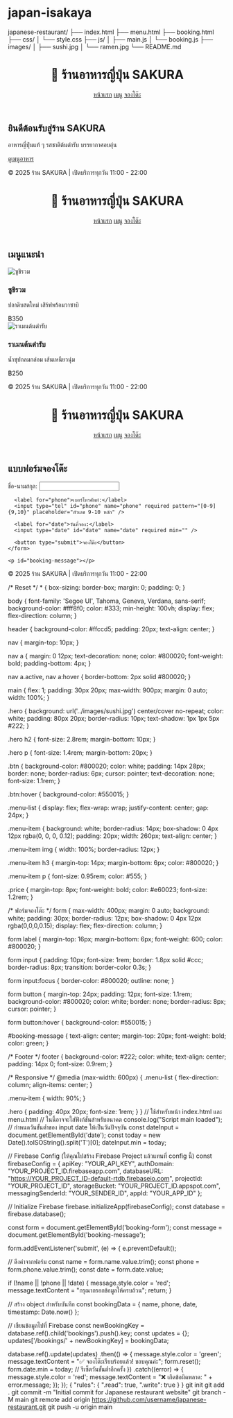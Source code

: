 # japan-isakaya
japanese-restaurant/
├── index.html
├── menu.html
├── booking.html
├── css/
│   └── style.css
├── js/
│   ├── main.js
│   └── booking.js
├── images/
│   ├── sushi.jpg
│   └── ramen.jpg
└── README.md
<!DOCTYPE html>
<html lang="th">
<head>
  <meta charset="UTF-8" />
  <meta name="viewport" content="width=device-width, initial-scale=1" />
  <title>ร้านอาหารญี่ปุ่น SAKURA</title>
  <link rel="stylesheet" href="css/style.css" />
</head>
<body>
  <header>
    <h1>🍣 ร้านอาหารญี่ปุ่น SAKURA</h1>
    <nav>
      <a href="index.html" class="active">หน้าแรก</a>
      <a href="menu.html">เมนู</a>
      <a href="booking.html">จองโต๊ะ</a>
    </nav>
  </header>

  <main>
    <section class="hero">
      <h2>ยินดีต้อนรับสู่ร้าน SAKURA</h2>
      <p>อาหารญี่ปุ่นแท้ ๆ รสชาติต้นตำรับ บรรยากาศอบอุ่น</p>
      <a href="menu.html" class="btn">ดูเมนูอาหาร</a>
    </section>
  </main>

  <footer>
    <p>© 2025 ร้าน SAKURA | เปิดบริการทุกวัน 11:00 - 22:00</p>
  </footer>

  <script src="js/main.js"></script>
</body>
</html>
<!DOCTYPE html>
<html lang="th">
<head>
  <meta charset="UTF-8" />
  <meta name="viewport" content="width=device-width, initial-scale=1" />
  <title>เมนู - ร้านอาหารญี่ปุ่น SAKURA</title>
  <link rel="stylesheet" href="css/style.css" />
</head>
<body>
  <header>
    <h1>🍣 ร้านอาหารญี่ปุ่น SAKURA</h1>
    <nav>
      <a href="index.html">หน้าแรก</a>
      <a href="menu.html" class="active">เมนู</a>
      <a href="booking.html">จองโต๊ะ</a>
    </nav>
  </header>

  <main>
    <h2>เมนูแนะนำ</h2>
    <div class="menu-list">
      <div class="menu-item">
        <img src="images/sushi.jpg" alt="ซูชิรวม" />
        <h3>ซูชิรวม</h3>
        <p>ปลาดิบสดใหม่ เสิร์ฟพร้อมวาซาบิ</p>
        <span class="price">฿350</span>
      </div>
      <div class="menu-item">
        <img src="images/ramen.jpg" alt="ราเมนต้นตำรับ" />
        <h3>ราเมนต้นตำรับ</h3>
        <p>น้ำซุปกลมกล่อม เส้นเหนียวนุ่ม</p>
        <span class="price">฿250</span>
      </div>
      <!-- เพิ่มเมนูอื่น ๆ ได้ตามต้องการ -->
    </div>
  </main>

  <footer>
    <p>© 2025 ร้าน SAKURA | เปิดบริการทุกวัน 11:00 - 22:00</p>
  </footer>

  <script src="js/main.js"></script>
</body>
</html>
<!DOCTYPE html>
<html lang="th">
<head>
  <meta charset="UTF-8" />
  <meta name="viewport" content="width=device-width, initial-scale=1" />
  <title>จองโต๊ะ - ร้านอาหารญี่ปุ่น SAKURA</title>
  <link rel="stylesheet" href="css/style.css" />
</head>
<body>
  <header>
    <h1>🍣 ร้านอาหารญี่ปุ่น SAKURA</h1>
    <nav>
      <a href="index.html">หน้าแรก</a>
      <a href="menu.html">เมนู</a>
      <a href="booking.html" class="active">จองโต๊ะ</a>
    </nav>
  </header>

  <main>
    <h2>แบบฟอร์มจองโต๊ะ</h2>
    <form id="booking-form">
      <label for="name">ชื่อ-นามสกุล:</label>
      <input type="text" id="name" name="name" required />

      <label for="phone">เบอร์โทรศัพท์:</label>
      <input type="tel" id="phone" name="phone" required pattern="[0-9]{9,10}" placeholder="ตัวเลข 9-10 หลัก" />

      <label for="date">วันที่จอง:</label>
      <input type="date" id="date" name="date" required min="" />

      <button type="submit">จองโต๊ะ</button>
    </form>

    <p id="booking-message"></p>
  </main>

  <footer>
    <p>© 2025 ร้าน SAKURA | เปิดบริการทุกวัน 11:00 - 22:00</p>
  </footer>

  <script src="https://www.gstatic.com/firebasejs/9.22.1/firebase-app-compat.js"></script>
  <script src="https://www.gstatic.com/firebasejs/9.22.1/firebase-database-compat.js"></script>
  <script src="js/booking.js"></script>
</body>
</html>
/* Reset */
* {
  box-sizing: border-box;
  margin: 0;
  padding: 0;
}

body {
  font-family: 'Segoe UI', Tahoma, Geneva, Verdana, sans-serif;
  background-color: #fff8f0;
  color: #333;
  min-height: 100vh;
  display: flex;
  flex-direction: column;
}

header {
  background-color: #ffccd5;
  padding: 20px;
  text-align: center;
}

nav {
  margin-top: 10px;
}

nav a {
  margin: 0 12px;
  text-decoration: none;
  color: #800020;
  font-weight: bold;
  padding-bottom: 4px;
}

nav a.active,
nav a:hover {
  border-bottom: 2px solid #800020;
}

main {
  flex: 1;
  padding: 30px 20px;
  max-width: 900px;
  margin: 0 auto;
  width: 100%;
}

.hero {
  background: url('../images/sushi.jpg') center/cover no-repeat;
  color: white;
  padding: 80px 20px;
  border-radius: 10px;
  text-shadow: 1px 1px 5px #222;
}

.hero h2 {
  font-size: 2.8rem;
  margin-bottom: 10px;
}

.hero p {
  font-size: 1.4rem;
  margin-bottom: 20px;
}

.btn {
  background-color: #800020;
  color: white;
  padding: 14px 28px;
  border: none;
  border-radius: 6px;
  cursor: pointer;
  text-decoration: none;
  font-size: 1.1rem;
}

.btn:hover {
  background-color: #550015;
}

.menu-list {
  display: flex;
  flex-wrap: wrap;
  justify-content: center;
  gap: 24px;
}

.menu-item {
  background: white;
  border-radius: 14px;
  box-shadow: 0 4px 12px rgba(0, 0, 0, 0.12);
  padding: 20px;
  width: 260px;
  text-align: center;
}

.menu-item img {
  width: 100%;
  border-radius: 12px;
}

.menu-item h3 {
  margin-top: 14px;
  margin-bottom: 6px;
  color: #800020;
}

.menu-item p {
  font-size: 0.95rem;
  color: #555;
}

.price {
  margin-top: 8px;
  font-weight: bold;
  color: #e60023;
  font-size: 1.2rem;
}

/* ฟอร์มจองโต๊ะ */
form {
  max-width: 400px;
  margin: 0 auto;
  background: white;
  padding: 30px;
  border-radius: 12px;
  box-shadow: 0 4px 12px rgba(0,0,0,0.15);
  display: flex;
  flex-direction: column;
}

form label {
  margin-top: 16px;
  margin-bottom: 6px;
  font-weight: 600;
  color: #800020;
}

form input {
  padding: 10px;
  font-size: 1rem;
  border: 1.8px solid #ccc;
  border-radius: 8px;
  transition: border-color 0.3s;
}

form input:focus {
  border-color: #800020;
  outline: none;
}

form button {
  margin-top: 24px;
  padding: 12px;
  font-size: 1.1rem;
  background-color: #800020;
  color: white;
  border: none;
  border-radius: 8px;
  cursor: pointer;
}

form button:hover {
  background-color: #550015;
}

#booking-message {
  text-align: center;
  margin-top: 20px;
  font-weight: bold;
  color: green;
}

/* Footer */
footer {
  background-color: #222;
  color: white;
  text-align: center;
  padding: 14px 0;
  font-size: 0.9rem;
}

/* Responsive */
@media (max-width: 600px) {
  .menu-list {
    flex-direction: column;
    align-items: center;
  }

  .menu-item {
    width: 90%;
  }

  .hero {
    padding: 40px 20px;
    font-size: 1rem;
  }
}
// ใช้สำหรับหน้า index.html และ menu.html
// ในนี้อาจจะใส่ฟังก์ชันสำหรับอนาคต
console.log("Script main loaded");
// กำหนดวันขั้นต่ำของ input date ให้เป็นวันปัจจุบัน
const dateInput = document.getElementById('date');
const today = new Date().toISOString().split('T')[0];
dateInput.min = today;

// Firebase Config (ให้คุณไปสร้าง Firebase Project แล้วแทนที่ config นี้)
const firebaseConfig = {
  apiKey: "YOUR_API_KEY",
  authDomain: "YOUR_PROJECT_ID.firebaseapp.com",
  databaseURL: "https://YOUR_PROJECT_ID-default-rtdb.firebaseio.com",
  projectId: "YOUR_PROJECT_ID",
  storageBucket: "YOUR_PROJECT_ID.appspot.com",
  messagingSenderId: "YOUR_SENDER_ID",
  appId: "YOUR_APP_ID"
};

// Initialize Firebase
firebase.initializeApp(firebaseConfig);
const database = firebase.database();

const form = document.getElementById('booking-form');
const message = document.getElementById('booking-message');

form.addEventListener('submit', (e) => {
  e.preventDefault();

  // ดึงค่าจากฟอร์ม
  const name = form.name.value.trim();
  const phone = form.phone.value.trim();
  const date = form.date.value;

  if (!name || !phone || !date) {
    message.style.color = 'red';
    message.textContent = "กรุณากรอกข้อมูลให้ครบถ้วน";
    return;
  }

  // สร้าง object สำหรับบันทึก
  const bookingData = {
    name,
    phone,
    date,
    timestamp: Date.now()
  };

  // เขียนข้อมูลไปที่ Firebase
  const newBookingKey = database.ref().child('bookings').push().key;
  const updates = {};
  updates['/bookings/' + newBookingKey] = bookingData;

  database.ref().update(updates)
    .then(() => {
      message.style.color = 'green';
      message.textContent = "✅ จองโต๊ะเรียบร้อยแล้ว! ขอบคุณค่ะ";
      form.reset();
      form.date.min = today; // รีเซ็ตวันขั้นต่ำอีกครั้ง
    })
    .catch((error) => {
      message.style.color = 'red';
      message.textContent = "❌ เกิดข้อผิดพลาด: " + error.message;
    });
});
{
  "rules": {
    ".read": true,
    ".write": true
  }
}
git init
git add .
git commit -m "Initial commit for Japanese restaurant website"
git branch -M main
git remote add origin https://github.com/username/japanese-restaurant.git
git push -u origin main
